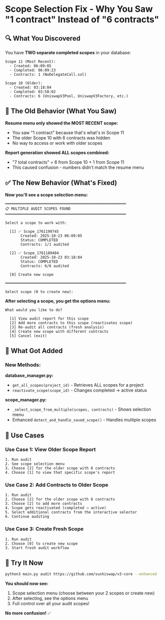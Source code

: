 # Scope Selection Fix - Why You Saw "1 contract" Instead of "6 contracts"

## 🔍 What You Discovered

You have **TWO separate completed scopes** in your database:

```
Scope 11 (Most Recent): 
  - Created: 06:09:05
  - Completed: 06:09:23
  - Contracts: 1 (NoDelegateCall.sol)

Scope 10 (Older):
  - Created: 03:18:04
  - Completed: 03:58:02  
  - Contracts: 6 (UniswapV3Pool, UniswapV3Factory, etc.)
```

## 🐛 The Old Behavior (What You Saw)

**Resume menu only showed the MOST RECENT scope:**
- You saw "1 contract" because that's what's in Scope 11
- The older Scope 10 with 6 contracts was hidden
- No way to access or work with older scopes

**Report generation showed ALL scopes combined:**
- "7 total contracts" = 6 from Scope 10 + 1 from Scope 11
- This caused confusion - numbers didn't match the resume menu

## ✅ The New Behavior (What's Fixed)

**Now you'll see a scope selection menu:**

```
═══════════════════════════════════════════════════════
📋 MULTIPLE AUDIT SCOPES FOUND
═══════════════════════════════════════════════════════

Select a scope to work with:

  [1] ✅ Scope_1761199745
       Created: 2025-10-23 06:09:05
       Status: COMPLETED
       Contracts: 1/1 audited

  [2] ✅ Scope_1761189484
       Created: 2025-10-23 03:18:04
       Status: COMPLETED
       Contracts: 6/6 audited

  [0] Create new scope

═══════════════════════════════════════════════════════

Select scope (0 to create new):
```

**After selecting a scope, you get the options menu:**
```
What would you like to do?

  [1] View audit report for this scope
  [2] Add more contracts to this scope (reactivates scope)
  [3] Re-audit all contracts (fresh analysis)
  [4] Create new scope with different contracts
  [5] Cancel (exit)
```

## 📝 What Got Added

### New Methods:

**database_manager.py:**
- `get_all_scopes(project_id)` - Retrieves ALL scopes for a project
- `reactivate_scope(scope_id)` - Changes completed → active status

**scope_manager.py:**
- `_select_scope_from_multiple(scopes, contracts)` - Shows selection menu
- Enhanced `detect_and_handle_saved_scope()` - Handles multiple scopes

## 🎯 Use Cases

### Use Case 1: View Older Scope Report
```
1. Run audit
2. See scope selection menu
3. Choose [2] for the older scope with 6 contracts
4. Choose [1] to view that specific scope's report
```

### Use Case 2: Add Contracts to Older Scope
```
1. Run audit
2. Choose [2] for the older scope with 6 contracts
3. Choose [2] to add more contracts
4. Scope gets reactivated (completed → active)
5. Select additional contracts from the interactive selector
6. Continue auditing
```

### Use Case 3: Create Fresh Scope
```
1. Run audit
2. Choose [0] to create new scope
3. Start fresh audit workflow
```

## 🚀 Try It Now

```bash
python3 main.py audit https://github.com/sushiswap/v3-core --enhanced --interactive-scope
```

**You should now see:**
1. Scope selection menu (choose between your 2 scopes or create new)
2. After selecting, see the options menu
3. Full control over all your audit scopes!

**No more confusion!** ✅

